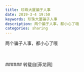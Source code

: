 ```yaml
---
title: 珍珠大厦骗子人事
date: 2019-3-4 19:50
keywords: 珍珠大厦骗子人事
description: 两个骗子人事，都小心了哦
categories: sharing
---
```

<td class="t_f" id="postmessage_3157315">

两个骗子人事，都小心了哦<br/>
<img alt="" border="0" class="zoom" data-cf-modified-c725052704b81fd2915616fd-="" file="http://www.flw.ph/data/appbyme/upload/image/201903/04/6dncnrtbPkW9.jpg" id="aimg_qImAw" lazyloadthumb="1" onclick="" onmouseover="" src="http://www.flw.ph/data/appbyme/upload/image/201903/04/6dncnrtbPkW9.jpg"/><br/>
<br/>
<img alt="" border="0" class="zoom" data-cf-modified-c725052704b81fd2915616fd-="" file="http://www.flw.ph/data/appbyme/upload/image/201903/04/xFzQCRLNwZYn.jpg" id="aimg_F6wx0" lazyloadthumb="1" onclick="" onmouseover="" src="http://www.flw.ph/data/appbyme/upload/image/201903/04/xFzQCRLNwZYn.jpg"/><br/>
<br/>
</td>
###### 转载自[菲龙网]
